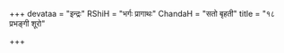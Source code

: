 +++
devataa = "इन्द्रः"
RShiH = "भर्गः प्रागाथः"
ChandaH = "सतो बृहती"
title = "१८ प्रभङ्गी शूरो"

+++
